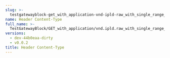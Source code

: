 ```yaml
---
slug: >-
  testgatewayblock-get_with_application-vnd-ipld-raw_with_single_range_request_includes_correct_bytes-header_content-type
name: Header Content-Type
full_name: >-
  TestGatewayBlock/GET_with_application/vnd.ipld.raw_with_single_range_request_includes_correct_bytes/Header_Content-Type
versions:
  - dev-44b0eaa-dirty
  - v0.0.2
title: Header Content-Type
---
```


